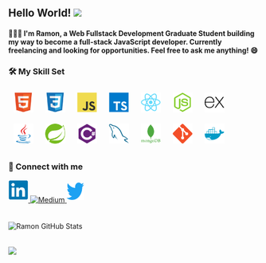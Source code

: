 ## Hello World!  <img src="https://github.com/sciencepal/sciencepal/blob/master/assets/Hi.gif" width="29px">

#### 👨🏻‍💻 I'm Ramon, a Web Fullstack Development Graduate Student building my way to become a full-stack JavaScript developer. Currently freelancing and looking for opportunities. Feel free to ask me anything! 😄

### 🛠 My Skill Set  
  
<div align="left">  

<img style="margin: 10px" src="https://github.com/devicons/devicon/blob/master/icons/html5/html5-original.svg" alt="HTML5" height="40" />
<img style="margin: 10px" src="https://github.com/devicons/devicon/blob/master/icons/css3/css3-original.svg" alt="CSS3" height="40" />
<img style="margin: 10px" src="https://github.com/devicons/devicon/blob/master/icons/javascript/javascript-original.svg" alt="JavaScript" height="40" />
<img style="margin: 10px" src="https://github.com/devicons/devicon/blob/master/icons/typescript/typescript-original.svg" alt="TypeScript" height="40" />
<img style="margin: 10px" src="https://github.com/devicons/devicon/blob/master/icons/react/react-original.svg" alt="React" height="40" />
<img style="margin: 10px" src="https://github.com/devicons/devicon/blob/master/icons/nodejs/nodejs-original.svg" alt="Node.js" height="40" />
<img style="margin: 10px" src="https://github.com/devicons/devicon/blob/master/icons/express/express-original.svg" alt="Express.js" height="40" />
<img style="margin: 10px" src="https://github.com/devicons/devicon/blob/master/icons/java/java-original.svg" alt="Java" height="40" />
<img style="margin: 10px" src="https://github.com/devicons/devicon/blob/master/icons/spring/spring-original.svg" alt="Spring" height="40" />
<img style="margin: 10px" src="https://github.com/devicons/devicon/blob/master/icons/csharp/csharp-plain.svg" alt="CSharp" height="40" />
<img style="margin: 10px" src="https://github.com/devicons/devicon/blob/master/icons/mysql/mysql-original.svg" alt="MySQL" height="40" />
<img style="margin: 10px" src="https://github.com/devicons/devicon/blob/master/icons/mongodb/mongodb-plain-wordmark.svg" alt="MongoDB" height="40" />
<img style="margin: 10px" src="https://github.com/devicons/devicon/blob/master/icons/git/git-plain.svg" alt="Git" height="40" />
<img style="margin: 10px" src="https://github.com/devicons/devicon/blob/master/icons/docker/docker-plain.svg" alt="Docker" height="40" />
</div>

### 🤝 Connect with me  
<div align="left">

<a href="https://linkedin.com/in/ramoncrescenti" target="_blank">
<img src=https://github.com/devicons/devicon/blob/master/icons/linkedin/linkedin-original.svg alt=Linkedin style="margin-bottom: 5px;" height="40" />
</a>
<a href="https://medium.com/@ramoncrescenti" target="_blank">
<img src=https://upload.wikimedia.org/wikipedia/commons/thumb/e/ec/Medium_logo_Monogram.svg/1200px-Medium_logo_Monogram.svg.png alt=Medium style ="margin-bottom: 5px;" height="40" />
</a>
<a href="https://twitter.com/ramoncrescenti" target="_blank">
<img src=https://github.com/devicons/devicon/blob/master/icons/twitter/twitter-original.svg alt=Twitter style="margin-bottom: 5px;" height="35" />
</a>
</div>

<br/>

![Ramon GitHub Stats](https://github-readme-stats.vercel.app/api?username=ramoncrescenti&show_icons=true&theme=dracula)

<!--

<br />

<img src="https://github-readme-stats.vercel.app/api/top-langs/?username=ramoncrescenti&layout=compact" style="max-width:100%;">

-->
<br/>

<div align="left">
<img src="https://komarev.com/ghpvc/?username=ramoncrescenti&&style=flat-square" align="center" />

<!--
**ramoncrescenti/ramoncrescenti** is a ✨ _special_ ✨ repository because its `README.md` (this file) appears on your GitHub profile.

Here are some ideas to get you started:

- 🔭 I’m currently working on ...
- 🌱 I’m currently learning ...
- 👯 I’m looking to collaborate on ...
- 🤔 I’m looking for help with ...
- 💬 Ask me about ...
- 📫 How to reach me: ...
- 😄 Pronouns: ...
- ⚡ Fun fact: ...
-->
